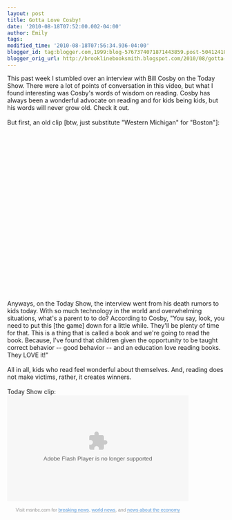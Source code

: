 ```yaml
---
layout: post
title: Gotta Love Cosby!
date: '2010-08-18T07:52:00.002-04:00'
author: Emily
tags: 
modified_time: '2010-08-18T07:56:34.936-04:00'
blogger_id: tag:blogger.com,1999:blog-5767374071871443859.post-5041241009416984869
blogger_orig_url: http://brooklinebooksmith.blogspot.com/2010/08/gotta-love-cosby.html
---
```


This past week I stumbled over an interview with Bill Cosby on the Today Show.  There were a lot of points of conversation in this video, but what I found interesting was Cosby's words of wisdom on reading.  Cosby has always been a wonderful advocate on reading and for kids being kids, but his words will never grow old.  Check it out.<br /><br />But first, an old clip [btw, just substitute "Western Michigan" for "Boston"]:<br /><object width="480" height="385"><param name="movie" value="http://www.youtube.com/v/h6BAVGa9JEE?fs=1&amp;hl=en_US"></param><param name="allowFullScreen" value="true"></param><param name="allowscriptaccess" value="always"></param><embed src="http://www.youtube.com/v/h6BAVGa9JEE?fs=1&amp;hl=en_US" type="application/x-shockwave-flash" allowscriptaccess="always" allowfullscreen="true" width="480" height="385"></embed></object><br /><br />Anyways, on the Today Show, the interview went from his death rumors to kids today.  With so much technology in the world and overwhelming situations, what's a parent to to do?  According to Cosby, "You say, look, you need to put this [the game] down for a little while.  They'll be plenty of time for that.  This is a thing that is called a book and we're going to read the book.  Because, I've found that children given the opportunity to be taught correct behavior -- good behavior -- and an education love reading books.  They LOVE it!"<br /><br />All in all, kids who read feel wonderful about themselves.  And, reading does not make victims, rather, it creates winners.<br /><br />Today Show clip:<br /><object width="420" height="245" id="msnbc7291ce" classid="clsid:D27CDB6E-AE6D-11cf-96B8-444553540000" codebase="http://download.macromedia.com/pub/shockwave/cabs/flash/swflash.cab#version=10,0,0,0"><param name="movie" value="http://www.msnbc.msn.com/id/32545640" /><param name="FlashVars" value="launch=38674018&amp;width=420&amp;height=245"><param name="allowScriptAccess" value="always" /><param name="allowFullScreen" value="true" /><param name="wmode" value="opaque" /><embed name="msnbc7291ce" src="http://www.msnbc.msn.com/id/32545640" width="420" height="245" FlashVars="launch=38674018&amp;width=420&amp;height=245" allowscriptaccess="always" allowFullScreen="true" wmode="opaque" type="application/x-shockwave-flash" pluginspage="http://www.adobe.com/shockwave/download/download.cgi?P1_Prod_Version=ShockwaveFlash"></embed></object><p style="font-size:11px; font-family:Arial, Helvetica, sans-serif; color: #999; margin-top: 5px; background: transparent; text-align: center; width: 420px;">Visit msnbc.com for <a style="text-decoration:none !important; border-bottom: 1px dotted #999 !important; font-weight:normal !important; height: 13px; color:#5799DB !important;" href="http://www.msnbc.msn.com">breaking news</a>, <a href="http://www.msnbc.msn.com/id/3032507" style="text-decoration:none !important; border-bottom: 1px dotted #999 !important; font-weight:normal !important; height: 13px; color:#5799DB !important;">world news</a>, and <a href="http://www.msnbc.msn.com/id/3032072" style="text-decoration:none !important; border-bottom: 1px dotted #999 !important; font-weight:normal !important; height: 13px; color:#5799DB !important;">news about the economy</a></p>